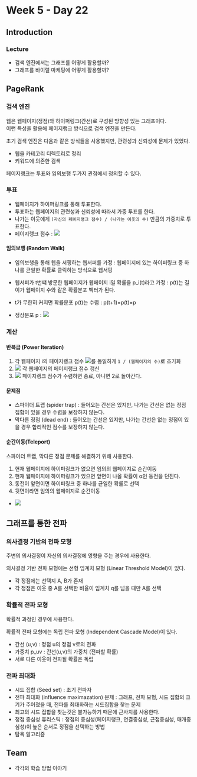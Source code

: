 # Week 5 - Day 22

## Introduction
### Lecture
- 검색 엔진에서는 그래프를 어떻게 활용할까?
- 그래프를 바이럴 마케팅에 어떻게 활용할까?

## PageRank

### 검색 엔진
웹은 웹페이지(정점)와 하이퍼링크(간선)로 구성된 방향성 있는 그래프이다.  
이런 특성을 활용해 페이지랭크 방식으로 검색 엔진을 만든다.  

초기 검색 엔진은 다음과 같은 방식들을 사용했지만, 관련성과 신뢰성에 문제가 있었다.  
- 웹을 카테고리 디렉토리로 정리
- 키워드에 의존한 검색

페이지랭크는 투표와 임의보행 두가지 관점에서 정의할 수 있다.  

### 투표
- 웹페이지가 하이퍼링크를 통해 투표한다.  
- 투표하는 웹페이지의 관련성과 신뢰성에 따라서 가중 투표를 한다.  
- 나가는 이웃에게 ```(자신의 페이지랭크 점수) / (나가는 이웃의 수)``` 만큼의 가중치로 투표한다.  
- 페이지랭크 점수 : <img src="https://render.githubusercontent.com/render/math?math=r_j=\sum_{i\in N_{in}(j)}\frac{r_i}{d_{out}(i)}">

#### 임의보행 (Random Walk)
- 임의보행을 통해 웹을 서핑하는 웹서퍼를 가정 : 웹페이지에 있는 하이퍼링크 중 하나를 균일한 확률로 클릭하는 방식으로 웹서핑
- 웹서퍼가 t번쨰 방문한 웹페이지가 웹페이지 i일 확률을 p_i(t)라고 가정 : p(t)는 길이가 웹페이지 수와 같은 확률분포 벡터가 된다.  

- t가 무한히 커지면 확률분포 p(t)는 수렴 : p(t+1)=p(t)=p
- 정상분포 p : <img src="https://render.githubusercontent.com/render/math?math=p_j(t+1)=\sum_{i\in N_{in}(j)}\frac{p_i(t)}{d_{out}(i)}\rightarrow \sum_{i\in N_{in}(j)}\frac{p_i}{d_{out}(i)}">

### 계산
#### 반복곱 (Power Iteration)  
1. 각 웹페이지 i의 페이지랭크 점수 <img src="https://render.githubusercontent.com/render/math?math=r^{(0)}_i">를 동일하게 ```1 / (웹페이지의 수)```로 초기화
1. <img src="https://render.githubusercontent.com/render/math?math=r^{(t%2B1)}_i=\sum_{i\in N_{in}(j)}\frac{r^{(t)}_i}{d_{out}(i)}"> 각 웹페이지의 페이지랭크 점수 갱신
1. <img src="https://render.githubusercontent.com/render/math?math=r^{(t)}_i\approx r^{(t+1)}_i"> 페이지랭크 점수가 수렴하면 종료, 아니면 2로 돌아간다.

#### 문제점  
- 스파이더 트랩 (spider trap) : 들어오는 간선은 있지만, 나가는 간선은 없는 정점 집합이 있을 경우 수렴을 보장하지 않는다.  
- 막다른 정점 (dead end) : 들어오는 간선은 있지만, 나가는 간선은 없는 정점이 있을 경우 합리적인 점수를 보장하지 않는다.  

#### 순간이동(Teleport)
스파이더 트랩, 막다른 정점 문제를 해결하기 위해 사용한다.  
1. 현재 웹페이지에 하이퍼링크가 없으면 임의의 웹페이지로 순간이동
1. 현재 웹페이지에 하이퍼링크가 있으면 앞면이 나올 확률이 α인 동전을 던진다.
1. 동전이 앞면이면 하이퍼링크 중 하나를 균일한 확률로 선택
1. 뒷면이라면 임의의 웹페이지로 순간이동  
- <img src="https://render.githubusercontent.com/render/math?math=r_j=\sum_{i\in N_{in}(j)}(\alpha\frac{r_i}{d_{out}(i)})(1-\alpha)\frac{1}{|V|}">


## 그래프를 통한 전파
### 의사결정 기반의 전파 모형
주변의 의사결정이 자신의 의사결정에 영향을 주는 경우에 사용한다.  

의사결정 기반 전파 모형에는 선형 임계치 모형 (Linear Threshold Model)이 있다.
- 각 정점에는 선택지 A, B가 존재
- 각 정점은 이웃 중 A를 선택한 비율이 임계치 q를 넘을 때만 A를 선택

### 확률적 전파 모형 
확률적 과정인 경우에 사용한다.  

확률적 전파 모형에는 독립 전파 모형 (Independent Cascade Model)이 있다.  
- 간선 (u,v) : 정점 u의 정점 v로의 전파
- 가중치 p_uv : 간선(u,v)의 가중치 (전파할 확률)
- 서로 다른 이웃이 전파될 확률은 독립


### 전파 최대화
- 시드 집합 (Seed set) : 초기 전파자
- 전파 최대화 (influence maximazation) 문제 : 그래프, 전파 모형, 시드 집합의 크기가 주어졌을 때, 전파를 최대화하는 시드집합을 찾는 문제
- 최고의 시드 집합을 찾는것은 불가능하기 때문에 근사치를 사용한다.
- 정점 중심성 휴리스틱 : 정점의 중심성(페이지랭크, 연결중심성, 근접중심성, 매개중심성)이 높은 순서로 정점을 선택하는 방법
- 탐욕 알고리즘


## Team
- 각각의 학습 방법 이야기

